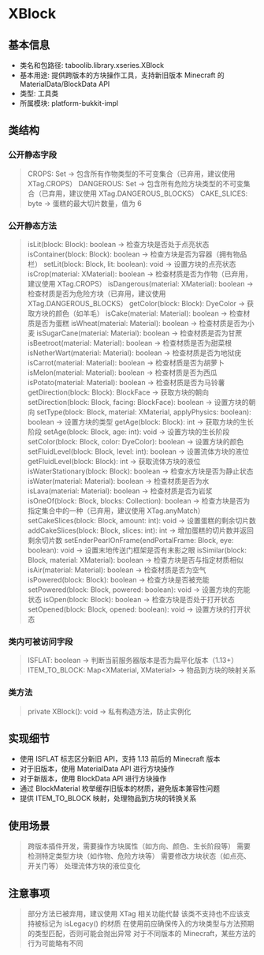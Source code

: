 # XBlock

## 基本信息
- 类名和包路径: taboolib.library.xseries.XBlock
- 基本用途: 提供跨版本的方块操作工具，支持新旧版本 Minecraft 的 MaterialData/BlockData API
- 类型: 工具类
- 所属模块: platform-bukkit-impl

## 类结构

### 公开静态字段
> CROPS: Set<XMaterial> -> 包含所有作物类型的不可变集合（已弃用，建议使用 XTag.CROPS）
> DANGEROUS: Set<XMaterial> -> 包含所有危险方块类型的不可变集合（已弃用，建议使用 XTag.DANGEROUS_BLOCKS）
> CAKE_SLICES: byte -> 蛋糕的最大切片数量，值为 6

### 公开静态方法
> isLit(block: Block): boolean -> 检查方块是否处于点亮状态
> isContainer(block: Block): boolean -> 检查方块是否为容器（拥有物品栏）
> setLit(block: Block, lit: boolean): void -> 设置方块的点亮状态
> isCrop(material: XMaterial): boolean -> 检查材质是否为作物（已弃用，建议使用 XTag.CROPS）
> isDangerous(material: XMaterial): boolean -> 检查材质是否为危险方块（已弃用，建议使用 XTag.DANGEROUS_BLOCKS）
> getColor(block: Block): DyeColor -> 获取方块的颜色（如羊毛）
> isCake(material: Material): boolean -> 检查材质是否为蛋糕
> isWheat(material: Material): boolean -> 检查材质是否为小麦
> isSugarCane(material: Material): boolean -> 检查材质是否为甘蔗
> isBeetroot(material: Material): boolean -> 检查材质是否为甜菜根
> isNetherWart(material: Material): boolean -> 检查材质是否为地狱疣
> isCarrot(material: Material): boolean -> 检查材质是否为胡萝卜
> isMelon(material: Material): boolean -> 检查材质是否为西瓜
> isPotato(material: Material): boolean -> 检查材质是否为马铃薯
> getDirection(block: Block): BlockFace -> 获取方块的朝向
> setDirection(block: Block, facing: BlockFace): boolean -> 设置方块的朝向
> setType(block: Block, material: XMaterial, applyPhysics: boolean): boolean -> 设置方块的类型
> getAge(block: Block): int -> 获取方块的生长阶段
> setAge(block: Block, age: int): void -> 设置方块的生长阶段
> setColor(block: Block, color: DyeColor): boolean -> 设置方块的颜色
> setFluidLevel(block: Block, level: int): boolean -> 设置流体方块的液位
> getFluidLevel(block: Block): int -> 获取流体方块的液位
> isWaterStationary(block: Block): boolean -> 检查水方块是否为静止状态
> isWater(material: Material): boolean -> 检查材质是否为水
> isLava(material: Material): boolean -> 检查材质是否为岩浆
> isOneOf(block: Block, blocks: Collection<String>): boolean -> 检查方块是否为指定集合中的一种（已弃用，建议使用 XTag.anyMatch）
> setCakeSlices(block: Block, amount: int): void -> 设置蛋糕的剩余切片数
> addCakeSlices(block: Block, slices: int): int -> 增加蛋糕的切片数并返回剩余切片数
> setEnderPearlOnFrame(endPortalFrame: Block, eye: boolean): void -> 设置末地传送门框架是否有末影之眼
> isSimilar(block: Block, material: XMaterial): boolean -> 检查方块是否与指定材质相似
> isAir(material: Material): boolean -> 检查材质是否为空气
> isPowered(block: Block): boolean -> 检查方块是否被充能
> setPowered(block: Block, powered: boolean): void -> 设置方块的充能状态
> isOpen(block: Block): boolean -> 检查方块是否处于打开状态
> setOpened(block: Block, opened: boolean): void -> 设置方块的打开状态

### 类内可被访问字段
> ISFLAT: boolean -> 判断当前服务器版本是否为扁平化版本（1.13+）
> ITEM_TO_BLOCK: Map<XMaterial, XMaterial> -> 物品到方块的映射关系

### 类方法
> private XBlock(): void -> 私有构造方法，防止实例化

## 实现细节
- 使用 ISFLAT 标志区分新旧 API，支持 1.13 前后的 Minecraft 版本
- 对于旧版本，使用 MaterialData API 进行方块操作
- 对于新版本，使用 BlockData API 进行方块操作
- 通过 BlockMaterial 枚举缓存旧版本的材质，避免版本兼容性问题
- 提供 ITEM_TO_BLOCK 映射，处理物品到方块的转换关系

## 使用场景
> 跨版本插件开发，需要操作方块属性（如方向、颜色、生长阶段等）
> 需要检测特定类型方块（如作物、危险方块等）
> 需要修改方块状态（如点亮、开关门等）
> 处理流体方块的液位变化

## 注意事项
> 部分方法已被弃用，建议使用 XTag 相关功能代替
> 该类不支持也不应该支持被标记为 isLegacy() 的材质
> 在使用前应确保传入的方块类型与方法预期的类型匹配，否则可能会抛出异常
> 对于不同版本的 Minecraft，某些方法的行为可能略有不同

